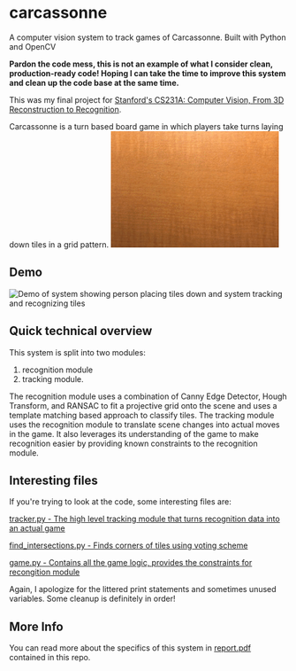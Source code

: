 # carcassonne
A computer vision system to track games of Carcassonne. Built with Python and OpenCV

**Pardon the code mess, this is not an example of what I consider clean, production-ready code! Hoping I can take the time to improve this system and clean up the code base at the same time.**

This was my final project for [Stanford's CS231A: Computer Vision, From 3D Reconstruction to Recognition](http://web.stanford.edu/class/cs231a/).

Carcassonne is a turn based board game in which players take turns laying down tiles in a grid pattern.
![Demonstration of game showing tiles being laid down](game-mechanics.gif)

## Demo
![Demo of system showing person placing tiles down and system tracking and recognizing tiles](demo.gif)

## Quick technical overview

This system is split into two modules:
1. recognition module
2. tracking module.

The recognition module uses a combination of Canny Edge Detector, Hough Transform, and RANSAC to fit a projective grid onto the scene and uses a template matching based approach to classify tiles.
The tracking module uses the recognition module to translate scene changes into actual moves in the game. It also leverages its understanding of the game to make recognition easier by providing known constraints to the recognition module.

## Interesting files
If you're trying to look at the code, some interesting files are:

[tracker.py - The high level tracking module that turns recognition data into an actual game](code/tracker.py)

[find_intersections.py - Finds corners of tiles using voting scheme](code/find_intersections.py)

[game.py - Contains all the game logic, provides the constraints for recongition module](code/game.py)

Again, I apologize for the littered print statements and sometimes unused variables. Some cleanup is definitely in order!

## More Info
You can read more about the specifics of this system in [report.pdf](report.pdf) contained in this repo.
